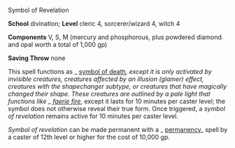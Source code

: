 Symbol of Revelation

**School** divination; **Level** cleric 4, sorcerer/wizard 4, witch 4

**Components** V, S, M (mercury and phosphorous, plus powdered diamond and opal worth a total of 1,000 gp)

**Saving Throw** none

This spell functions as _ [symbol of death](/pathfinderRPG/prd/spells/symbolOfDeath.html#_symbol-of-death)_, except it is only activated by invisible creatures, creatures affected by an illusion (glamer) effect, creatures with the shapechanger subtype, or creatures that have magically changed their shape. These creatures are outlined by a pale light that functions like _ [faerie fire](/pathfinderRPG/prd/spells/faerieFire.html#_faerie-fire)_, except it lasts for 10 minutes per caster level; the symbol does not otherwise reveal their true form. Once triggered, a _symbol of revelation_ remains active for 10 minutes per caster level.

_Symbol of revelation_ can be made permanent with a _ [permanency](/pathfinderRPG/prd/spells/permanency.html#_permanency)_ spell by a caster of 12th level or higher for the cost of 10,000 gp.

